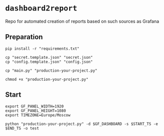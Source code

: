 # `dashboard2report`
Repo for automated creation of reports based on such sources as Grafana

## Preparation

```shell script
pip install -r "requirements.txt"

cp "secret.template.json" "secret.json"
cp "config.template.json" "config.json"

cp "main.py" "production-your-project.py"

chmod +x "production-your-project.py"
```

## Start

```shell script
export GF_PANEL_WIDTH=1920
export GF_PANEL_HEIGHT=1080
export TIMEZONE=Europe/Moscow

python "production-your-project.py" -d $GF_DASHBOARD -s $START_TS -e $END_TS -o test
```
